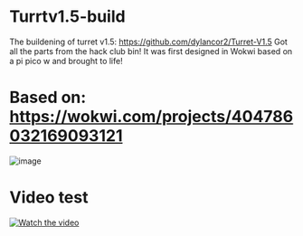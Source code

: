 # Turrtv1.5-build
The buildening of turret v1.5: https://github.com/dylancor2/Turret-V1.5
 Got all the parts from the hack club bin! It was first designed in Wokwi based on a pi pico w and brought to life!
# Based on: https://wokwi.com/projects/404786032169093121
![image](https://github.com/user-attachments/assets/e8a810de-c9e6-4998-a47d-f114527c0909)
# Video test
[![Watch the video](https://img.youtube.com/vi/Chyrm6AnAok/0.jpg)](https://www.youtube.com/watch?v=Chyrm6AnAok)

